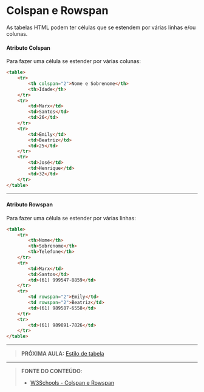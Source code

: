 # Colspan e Rowspan

As tabelas HTML podem ter células que se estendem por várias linhas e/ou colunas.

#### Atributo Colspan

Para fazer uma célula se estender por várias colunas:

```` html
<table>
    <tr>
        <th colspan="2">Nome e Sobrenome</th>
        <th>Idade</th>
    </tr>
    <tr>
        <td>Marx</td>
        <td>Santos</td>
        <td>26</td>
    </tr>
    <tr>
        <td>Emily</td>
        <td>Beatriz</td>
        <td>25</td>
    </tr>
    <tr>
        <td>José</td>
        <td>Henrique</td>
        <td>32</td>
    </tr>
</table>
````

---

#### Atributo Rowspan

Para fazer uma célula se estender por várias linhas:

```` html
<table>
    <tr>
        <th>Nome</th>
        <th>Sobrenome</th>
        <th>Telefone</th>
    </tr>
    <tr>
        <td>Marx</td>
        <td>Santos</td>
        <td>(61) 999547-8859</td>
    </tr>
    <tr>
        <td rowspan="2">Emily</td>
        <td rowspan="2">Beatriz</td>
        <td>(61) 989587-6558</td>
    </tr>
    <tr>
        <td>(61) 989891-7826</td>
    </tr>
</table>
````

***

> **PRÓXIMA AULA:** [Estilo de tabela](../6.7-estilos-de-tabela)

***


> **FONTE DO CONTEÚDO**:
>
> - [W3Schools - Colspan e Rowspan](https://www.w3schools.com/html/html_table_colspan_rowspan.asp)
